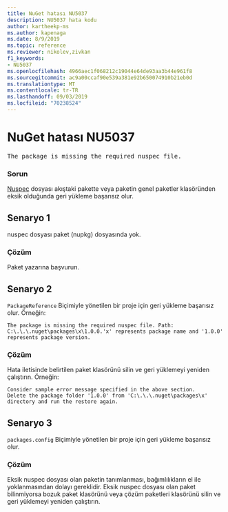 ```yaml
---
title: NuGet hatası NU5037
description: NU5037 hata kodu
author: kartheekp-ms
ms.author: kapenaga
ms.date: 8/9/2019
ms.topic: reference
ms.reviewer: nikolev,zivkan
f1_keywords:
- NU5037
ms.openlocfilehash: 4966aec1f068212c19044e64de93aa3b44e961f8
ms.sourcegitcommit: ac9a00ccaf90e539a381e92b650074910b21eb0d
ms.translationtype: MT
ms.contentlocale: tr-TR
ms.lasthandoff: 09/03/2019
ms.locfileid: "70238524"
---
```

# <a name="nuget-error-nu5037"></a>NuGet hatası NU5037
<pre>The package is missing the required nuspec file.</pre>

### <a name="issue"></a>Sorun

[Nuspec](../nuspec.md) dosyası akıştaki pakette veya paketin genel paketler klasöründen eksik olduğunda geri yükleme başarısız olur.

## <a name="scenario-1"></a>Senaryo 1

nuspec dosyası paket (nupkg) dosyasında yok.

### <a name="solution"></a>Çözüm

Paket yazarına başvurun. 

## <a name="scenario-2"></a>Senaryo 2

`PackageReference` Biçimiyle yönetilen bir proje için geri yükleme başarısız olur. Örneğin:
```
The package is missing the required nuspec file. Path: C:\.\.\.nuget\packages\x\1.0.0.'x' represents package name and '1.0.0' represents package version.
```

### <a name="solution"></a>Çözüm

Hata iletisinde belirtilen paket klasörünü silin ve geri yüklemeyi yeniden çalıştırın. Örneğin:
```
Consider sample error message specified in the above section.
Delete the package folder '1.0.0' from 'C:\.\.\.nuget\packages\x' directory and run the restore again.
```

## <a name="scenario-3"></a>Senaryo 3

`packages.config` Biçimiyle yönetilen bir proje için geri yükleme başarısız olur.

### <a name="solution"></a>Çözüm

Eksik nuspec dosyası olan paketin tanımlanması, bağımlılıkların el ile yoklanmasından dolayı gereklidir. Eksik nuspec dosyası olan paket bilinmiyorsa bozuk paket klasörünü veya çözüm paketleri klasörünü silin ve geri yüklemeyi yeniden çalıştırın.